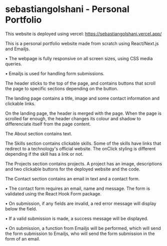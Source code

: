 # sebastiangolshani - Personal Portfolio

This website is deployed using vercel: https://sebastiangolshani.vercel.app/

This is a personal portfolio website made from scratch using React/Next.js and Emailjs.

• The webpage is fully responsive on all screen sizes, using CSS media queries.

• Emailjs is used for handling form submissions.

The header sticks to the top of the page, and contains buttons that scroll the page to specific sections depending on the button.

The landing page contains a title, image and some contact information and clickable links.

On the landing page, the header is merged with the page. When the page is scrolled far enough, the header changes its colour and shadow to differenciate itself from the page content.

The About section contains text.

The Skills section contains clickable skills. 
Some of the skills have links that redirect to a technology's official website. 
The onClick styling is different depending if the skill has a link or not.

The Projects section contains projects. A project has an image, descriptions and two clickable buttons for the deployed website and the code.

The Contact section contains an email in text and a contact form.

• The contact form requires an email, name and message. The form is validated using the React Hook Form package. 

• On submission, if any fields are invalid, a red error message will display below the field. 

• If a valid submission is made, a success message will be displayed. 

• On submission, a function from Emailjs will be performed, which will send the form submission to Emailjs, who will send the form submission in the form of an email.
